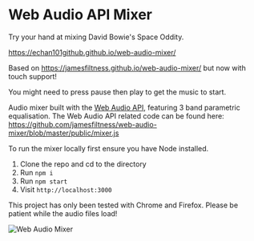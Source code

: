 # Web Audio API Mixer

Try your hand at mixing David Bowie's Space Oddity.

https://echan101github.github.io/web-audio-mixer/

Based on https://jamesfiltness.github.io/web-audio-mixer/ but now with touch support!

You might need to press pause then play to get the music to start.

Audio mixer built with the [Web Audio API](https://developer.mozilla.org/en-US/docs/Web/API/Web_Audio_API), featuring 3 band parametric equalisation. The Web Audio API related code can be found here: https://github.com/jamesfiltness/web-audio-mixer/blob/master/public/mixer.js

To run the mixer locally first ensure you have Node installed.

1. Clone the repo and cd to the directory
2. Run `npm i`
3. Run `npm start`
4. Visit `http://localhost:3000`

This project has only been tested with Chrome and Firefox. Please be patient while the audio files load!

![Web Audio Mixer](/screenshot.png)
